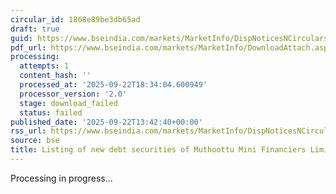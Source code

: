 ```yaml
---
circular_id: 1868e89be3db65ad
draft: true
guid: https://www.bseindia.com/markets/MarketInfo/DispNoticesNCirculars.aspx?Noticeid={C8787DCD-51AA-42C2-967E-1475EA0501B2}&noticeno=20250922-40&dt=09/22/2025&icount=40&totcount=58&flag=0
pdf_url: https://www.bseindia.com/markets/MarketInfo/DownloadAttach.aspx?id=20250922-40&attachedId=
processing:
  attempts: 1
  content_hash: ''
  processed_at: '2025-09-22T18:34:04.600949'
  processor_version: '2.0'
  stage: download_failed
  status: failed
published_date: '2025-09-22T13:42:40+00:00'
rss_url: https://www.bseindia.com/markets/MarketInfo/DispNoticesNCirculars.aspx?Noticeid={C8787DCD-51AA-42C2-967E-1475EA0501B2}&noticeno=20250922-40&dt=09/22/2025&icount=40&totcount=58&flag=0
source: bse
title: Listing of new debt securities of Muthoottu Mini Financiers Limited
---
```


Processing in progress...